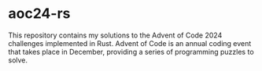 # aoc24-rs
This repository contains my solutions to the Advent of Code 2024 challenges implemented in Rust. Advent of Code is an annual coding event that takes place in December, providing a series of programming puzzles to solve.
